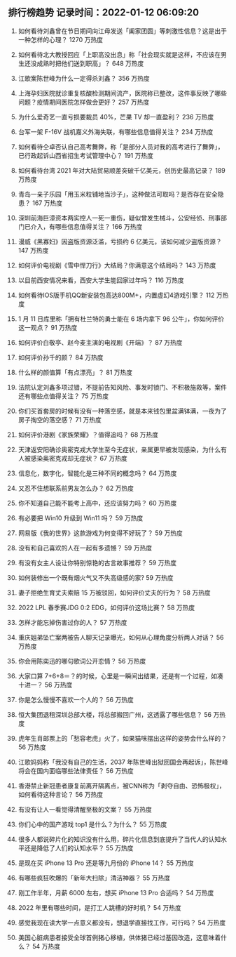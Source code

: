 
## 排行榜趋势 记录时间：2022-01-12 06:09:20
  
  1. 如何看待刘鑫曾在节日期间向江母发送「阖家团圆」等刺激性信息？这是出于一种怎样的心理？ 1270 万热度
    
  2. 如何看待北大教授回应「上职高没出息」称「社会现实就是这样，不应该在男生还没成熟时把他们送到职高」？ 648 万热度
    
  3. 江歌案陈世峰为什么一定得杀刘鑫？ 356 万热度
    
  4. 上海孕妇医院就诊重复核酸检测期间流产，医院称已整改，这件事反映了哪些问题？疫情期间医院怎样做会更好？ 257 万热度
    
  5. 为什么爱奇艺一直亏损要裁员 40%，芒果 TV 却一直盈利？ 236 万热度
    
  6. 台军一架 F-16V 战机嘉义外海失联，有哪些信息值得关注？ 234 万热度
    
  7. 如何看待仝卓否认自己高考舞弊，称「是部分人员对我的高考进行了舞弊」，已行政起诉山西省招生考试管理中心？ 191 万热度
    
  8. 如何看待台湾 2021 年对大陆贸易顺差突破千亿美元，创历史最高记录？ 189 万热度
    
  9. 青岛一亲子乐园「用玉米粒铺地当沙子」，这种做法可取吗？是否存在安全隐患？ 167 万热度
    
  10. 深圳前海巨漳资本两实控人一死一重伤，疑似曾发生械斗，公安经侦、刑事部门已介入，有哪些信息值得关注？ 166 万热度
    
  11. 漫威《黑寡妇》因盗版资源泛滥，亏损约 6 亿美元，该如何减少盗版资源？ 147 万热度
    
  12. 如何评价电视剧《雪中悍刀行》大结局？你满意这个结局吗？ 143 万热度
    
  13. 以目前西安情况来看，西安大学生能回家过年吗？ 116 万热度
    
  14. 如何看待IOS版手机QQ新安装包高达800M+，内置虚幻4游戏引擎？ 112 万热度
    
  15. 1 月 11 日库里称「拥有杜兰特的勇士能在 6 场内拿下 96 公牛」，你如何评价这一观点？ 91 万热度
    
  16. 如何评价白敬亭、赵今麦主演的电视剧《开端》？ 87 万热度
    
  17. 如何评价孙千的颜？ 84 万热度
    
  18. 什么样的颜值算「有点漂亮」？ 81 万热度
    
  19. 法院认定刘鑫多项过错，不提前告知风险、事发时锁门、不积极施救等，案件还有哪些点值得关注？ 75 万热度
    
  20. 你们买首套房的时候有没有一种落空感，就是本来钱包里盆满钵满，一夜为了房子掏空的落空感？ 71 万热度
    
  21. 如何评价港剧《家族荣耀》？值得追吗？ 68 万热度
    
  22. 天津返安阳确诊奥密克戎大学生至今无症状，亲属更早被发现感染，为什么有人被感染奥密克戎却无症状？ 67 万热度
    
  23. 信息化，数字化，智能化是三种不同的概念吗？ 64 万热度
    
  24. 又忍不住想联系前男友怎么办？ 62 万热度
    
  25. 你不知道自己能不能考上高中，还应该努力吗？ 60 万热度
    
  26. 有必要把 Win10 升级到 Win11 吗？ 59 万热度
    
  27. 网易版《我的世界》这款游戏为何变得不好玩了？ 59 万热度
    
  28. 没有和自己喜欢的人在一起有多遗憾？ 59 万热度
    
  29. 有没有女主人设让你特别惊艳的古言故事推荐？ 59 万热度
    
  30. 如何装修出一个既有烟火气又不失高级感的家? 59 万热度
    
  31. 妻子拒绝生育丈夫索赔 15 万被驳回，如何评价丈夫的行为？ 58 万热度
    
  32. 2022 LPL 春季赛JDG 0:2 EDG，如何评价这场比赛？ 58 万热度
    
  33. 怎样才能忘掉伤害过你的人？ 57 万热度
    
  34. 重庆姐弟坠亡案两被告人聊天记录曝光，如何从心理角度分析两人对话？ 56 万热度
    
  35. 你会用陈奕迅的哪句歌词公开恋情？ 56 万热度
    
  36. 大家口算 7+6+8＝？的时候，心里是一瞬间出结果，还是有一个过程，如凑十进一？ 56 万热度
    
  37. 你是怎么慢慢不喜欢一个人的？ 56 万热度
    
  38. 恒大集团退租深圳总部大楼，将总部搬回广州，这透露了哪些信息？ 56 万热度
    
  39. 虎年生肖邮票上的「愁容老虎」火了，如果猫咪摆出这样的姿势会什么样的？ 56 万热度
    
  40. 江歌妈妈称「我没有自己的生活，2037 年陈世峰出狱回国会再起诉」，陈世峰将会在国内面临哪些法律责任？ 56 万热度
    
  41. 香港禁止新冠患者康复前离开隔离点，被CNN称为「剥夺自由、恐怖极权」，如何看待这种言论？ 56 万热度
    
  42. 有没有让人一看觉得清醒至极的文案？ 55 万热度
    
  43. 你们心中的国产游戏 top1 是什么？为什么？ 55 万热度
    
  44. 很多人都说碎片化的知识没有什么用，碎片化信息到底提升了当代人的认知水平还是降低了人们的认知水平？ 55 万热度
    
  45. 是现在买 iPhone 13 Pro 还是等九月份的 iPhone 14？ 55 万热度
    
  46. 有哪些疯狂吹爆的「新年大扫除」清洁神器？ 55 万热度
    
  47. 刚工作半年，月薪 6000 左右，想买 iPhone 13 Pro 合适吗？ 54 万热度
    
  48. 2022 年里有哪些时间，是打工人跳槽的好时机？ 54 万热度
    
  49. 感觉我现在读大学一点意义都没有，想退学直接找工作，可行吗？ 54 万热度
    
  50. 美国心脏病患者接受全球首例猪心移植，供体猪已经过基因改造，这意味着什么？ 54 万热度
    